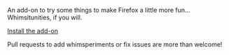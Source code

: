 An add-on to try some things to make Firefox a little more fun…  Whimsitunities, if you will.

[Install the add-on](https://people.mozilla.com/~bwinton/whimsy/whimsy.xpi)

Pull requests to add whimsperiments or fix issues are more than welcome!